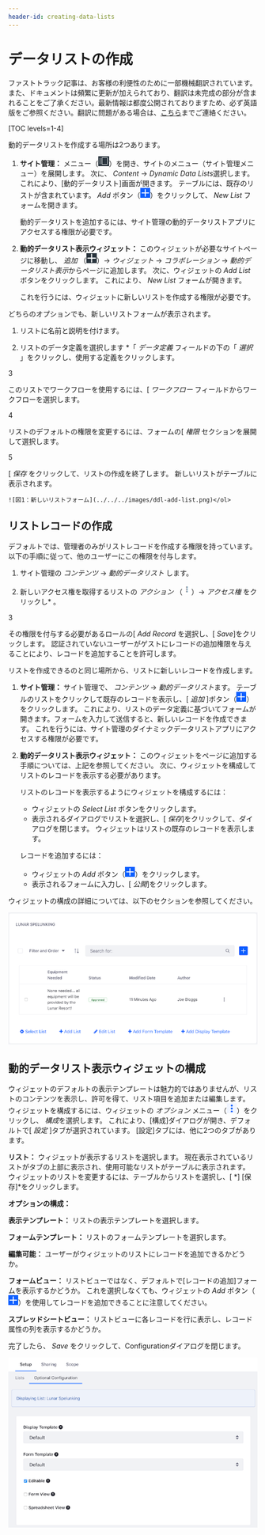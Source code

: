```yaml
---
header-id: creating-data-lists
---
```


# データリストの作成

<p class="alert alert-info"><span class="wysiwyg-color-blue120">ファストトラック記事は、お客様の利便性のために一部機械翻訳されています。また、ドキュメントは頻繁に更新が加えられており、翻訳は未完成の部分が含まれることをご了承ください。最新情報は都度公開されておりますため、必ず英語版をご参照ください。翻訳に問題がある場合は、<a href="mailto:support-content-jp@liferay.com">こちら</a>までご連絡ください。</span></p>

[TOC levels=1-4]

動的データリストを作成する場所は2つあります。

1.  **サイト管理：** メニュー（![Menu](../../../images/icon-menu.png)）を開き、サイトのメニュー（サイト管理メニュー）を展開します。 次に、 *Content* → *Dynamic Data Lists*選択します。 これにより、[動的データリスト]画面が開きます。 テーブルには、既存のリストが含まれています。 *Add* ボタン（![Add](../../../images/icon-add.png)）をクリックして、 *New List* フォームを開きます。

    動的データリストを追加するには、サイト管理の動的データリストアプリにアクセスする権限が必要です。

2.  **動的データリスト表示ウィジェット：** このウィジェットが必要なサイトページに移動し、 *追加* （![Add](../../../images/icon-add-app.png)）→ *ウィジェット* → *コラボレーション* → *動的データリスト表示*からページに追加します。 次に、ウィジェットの *Add List* ボタンをクリックします。 これにより、 *New List* フォームが開きます。

    これを行うには、ウィジェットに新しいリストを作成する権限が必要です。

どちらのオプションでも、新しいリストフォームが表示されます。

1.  リストに名前と説明を付けます。

2.  リストのデータ定義を選択します *「 *データ定義* フィールドの下の「 *選択* 」をクリックし、使用する定義をクリックします。</p></li>

3

このリストでワークフローを使用するには、[ *ワークフロー* フィールドからワークフローを選択します。

4

リストのデフォルトの権限を変更するには、フォームの[ *権限* セクションを展開して選択します。

5

[ *保存* をクリックして、リストの作成を終了します。 新しいリストがテーブルに表示されます。

    ![図1：新しいリストフォーム](../../../images/ddl-add-list.png)</ol>

## リストレコードの作成

デフォルトでは、管理者のみがリストレコードを作成する権限を持っています。 以下の手順に従って、他のユーザーにこの権限を付与します。

1.  サイト管理の *コンテンツ* → *動的データリスト* します。

2.  新しいアクセス権を取得するリストの *アクション* （![Actions](../../../images/icon-actions.png)）→ *アクセス権* をクリックし* 。</p></li>

3

その権限を付与する必要があるロールの[ *Add Record* を選択し、[ *Save*]をクリックします。 認証されていないユーザーがゲストにレコードの追加権限を与えることにより、レコードを追加することを許可します。</ol>

リストを作成できるのと同じ場所から、リストに新しいレコードを作成します。

1.  **サイト管理：** サイト管理で、 *コンテンツ* → *動的データリスト*ます。 テーブルのリストをクリックして既存のレコードを表示し、[ *追加* ]ボタン（![Add](../../../images/icon-add.png)）をクリックします。 これにより、リストのデータ定義に基づいてフォームが開きます。フォームを入力して送信すると、新しいレコードを作成できます。 これを行うには、サイト管理のダイナミックデータリストアプリにアクセスする権限が必要です。

2.  **動的データリスト表示ウィジェット：** このウィジェットをページに追加する手順については、上記を参照してください。 次に、ウィジェットを構成してリストのレコードを表示する必要があります。

    リストのレコードを表示するようにウィジェットを構成するには：

      - ウィジェットの *Select List* ボタンをクリックします。
      - 表示されるダイアログでリストを選択し、[ *保存*]をクリックして、ダイアログを閉じます。 ウィジェットはリストの既存のレコードを表示します。

    レコードを追加するには：

      - ウィジェットの *Add* ボタン（![Add](../../../images/icon-add.png)）をクリックします。
      - 表示されるフォームに入力し、[ *公開*]をクリックします。

ウィジェットの構成の詳細については、以下のセクションを参照してください。

![図2：動的データリスト表示ウィジェット。](../../../images/ddl-widget.png)

## 動的データリスト表示ウィジェットの構成

ウィジェットのデフォルトの表示テンプレートは魅力的ではありませんが、リストのコンテンツを表示し、許可を得て、リスト項目を追加または編集します。 ウィジェットを構成するには、ウィジェットの *オプション* メニュー（![Options](../../../images/icon-app-options.png)）をクリックし、 *構成*を選択します。 これにより、[構成]ダイアログが開き、デフォルトで[ *設定* ]タブが選択されています。 [設定]タブには、他に2つのタブがあります。

**リスト：** ウィジェットが表示するリストを選択します。 現在表示されているリストがタブの上部に表示され、使用可能なリストがテーブルに表示されます。 ウィジェットのリストを変更するには、テーブルからリストを選択し、[ *] [保存]*をクリックします。

**オプションの構成：**

**表示テンプレート：** リストの表示テンプレートを選択します。

**フォームテンプレート：** リストのフォームテンプレートを選択します。

**編集可能：** ユーザーがウィジェットのリストにレコードを追加できるかどうか。

**フォームビュー：** リストビューではなく、デフォルトで[レコードの追加]フォームを表示するかどうか。 これを選択しなくても、ウィジェットの *Add* ボタン（![Add](../../../images/icon-add.png)）を使用してレコードを追加できることに注意してください。

**スプレッドシートビュー：** リストビューに各レコードを行に表示し、レコード属性の列を表示するかどうか。

完了したら、 *Save* をクリックして、Configurationダイアログを閉じます。

![図3：動的データリスト表示ウィジェットのオプション構成。](../../../images/ddl-widget-options.png)
